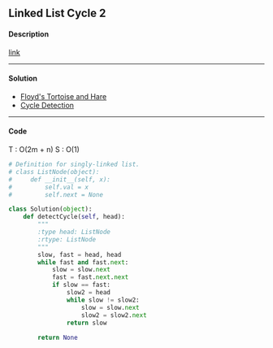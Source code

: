 ## Linked List Cycle 2

#### Description

[link](https://leetcode.com/problems/linked-list-cycle-ii/)

---

#### Solution

- [Floyd's Tortoise and Hare](https://zh.wikipedia.org/wiki/Floyd%E5%88%A4%E5%9C%88%E7%AE%97%E6%B3%95)
- [Cycle Detection](https://en.wikipedia.org/wiki/Cycle_detection#Tortoise_and_hare)

---

#### Code

T : O(2m + n)
S : O(1)

```python
# Definition for singly-linked list.
# class ListNode(object):
#     def __init__(self, x):
#         self.val = x
#         self.next = None

class Solution(object):
    def detectCycle(self, head):
        """
        :type head: ListNode
        :rtype: ListNode
        """
        slow, fast = head, head
        while fast and fast.next:
            slow = slow.next
            fast = fast.next.next
            if slow == fast:
                slow2 = head
                while slow != slow2:
                    slow = slow.next
                    slow2 = slow2.next
                return slow
            
        return None

```